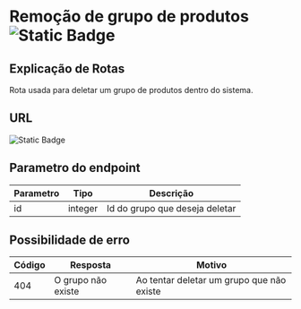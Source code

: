 # Remoção de grupo de produtos ![Static Badge](https://img.shields.io/badge/Rota_autenticada-49CC90)

## Explicação de Rotas

Rota usada para deletar um grupo de produtos dentro do sistema.

## URL

![Static Badge](https://img.shields.io/badge/DELETE-%2Fapi%2Fv1%2Fgrupo__produto%2Fgrupo/{id}-%23F93E3E)

## Parametro do endpoint

| Parametro | Tipo    | Descrição                      |
|-----------|---------|--------------------------------|
| id        | integer | Id do grupo que deseja deletar |

## Possibilidade de erro

| Código | Resposta           | Motivo                                    |
|--------|--------------------|-------------------------------------------|
| 404    | O grupo não existe | Ao tentar deletar um grupo que não existe |
